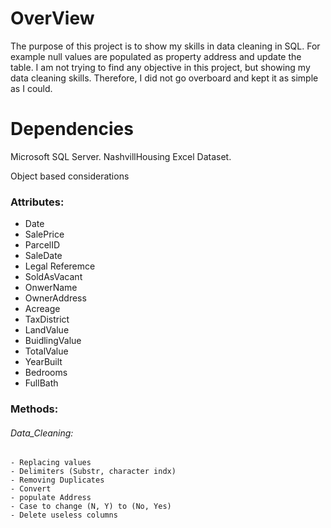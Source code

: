 # OverView
The purpose of this project is to show my skills in data cleaning in SQL. For example null values are populated as property address and update the table.
I am not trying to find any objective in this project, but showing my data cleaning skills.
Therefore, I did not go overboard and kept it as simple as I could.

# Dependencies
Microsoft SQL Server.
NashvillHousing Excel Dataset.

Object based considerations
### Attributes:
  - Date
  - SalePrice
  - ParcelID
  - SaleDate
  - Legal Referemce
  - SoldAsVacant
  - OnwerName
  - OwnerAddress
  - Acreage
  - TaxDistrict
  - LandValue
  - BuidlingValue
  - TotalValue
  - YearBuilt
  - Bedrooms
  - FullBath
### Methods:
  ###### Data_Cleaning:
    - Replacing values
    - Delimiters (Substr, character indx)
    - Removing Duplicates
    - Convert
    - populate Address
    - Case to change (N, Y) to (No, Yes)
    - Delete useless columns
